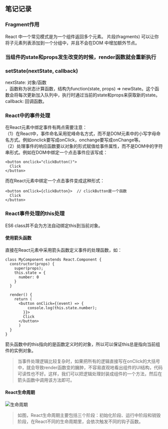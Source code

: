 ## 笔记记录

### Fragment作用
  React 中一个常见模式是为一个组件返回多个元素。 片段(fragments) 可以让你将子元素列表添加到一个分组中，并且不会在DOM 中增加额外节点。

### 当组件的state和props发生改变的时候，render函数就会重新执行

### setState(nextState, callback)
  nextState: 对象/函数<br>，函数称为状态计算函数，结构为function(state, props) => newState。这个函数会将每次更新加入队列中，执行时通过当前的state和props来获取新的state。<br>
  callback: 回调函数。

### React中的事件处理
  在React元素中绑定事件有两点需要注意：<br>
  （1）在React中，事件命名采用驼峰命名方式，而不是DOM元素中的小写字母命名方式。例如onclick要写成onClick，onchange要写成onChange等。<br>
  （2）处理事件的响应函数要以对象的形式赋值给事件属性，而不是DOM中的字符串形式。例如在DOM中绑定一个点击事件应该写成：<br>
  ```
  <button onclick="clickButton()">
    Click
  </button>
  ```
  而在React元素中绑定一个点击事件变成这种形式：
  ```
  <button onClick={clickButton}>  // clickButton是一个函数
    Click
  </button>
  ```

### React事件处理的this处理
  ES6 class并不会为方法自动绑定this到当前对象。
#### 使用箭头函数
  直接在React元素中采用箭头函数定义事件的处理函数，如：
  ```
  class MyComponent extends React.Component {
    constructor(props) {
      super(props);
      this.state = {
        number: 0
      }
    }

    render() {
      return (
        <button onClick={(event) => {
            console.log(this.state.number);
          }}>
          Click
        </button>
        )
    }
  }
  ```
  箭头函数中的this指向的是函数定义时的对象，所以可以保证this总是指向当前组件的实例对象。
  > 当事件处理逻辑比较复杂时，如果把所有的逻辑直接写在onClick的大括号中，就会导致render函数变的臃肿，不容易直观地看出组件的UI结构，代码可读性也不好。这样，我们可以把逻辑处理封装成组件的一个方法，然后在箭头函数中调用该方法即可。
#### React生命周期
  ![生命周期](https://user-gold-cdn.xitu.io/2017/11/11/88e11709488aeea3f9c6595ee4083bf3?imageView2/0/w/1280/h/960/format/webp/ignore-error/1 "React生命周期")
  > 如图，React生命周期主要包括三个阶段：初始化阶段、运行中阶段和销毁阶段，在React不同的生命周期里，会依次触发不同的钩子函数。
  